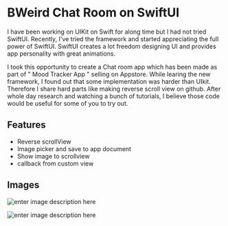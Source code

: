﻿# BWeird Chat Room on SwiftUI


I have been working on UIKit on Swift for along time but I had not tried SwiftUI. Recently, I've tried the framework and started appreciating the full power of SwiftUI. SwiftUI creates a lot freedom designing UI and provides app personality with great animations.

I took this opportunity to create a Chat room app which has been made as part of " Mood Tracker App " selling on Appstore. While learing the new framework, I found out that some implementation was harder than UIkit. Therefore I share hard parts like making reverse scroll view on github. After whole day research and watching a bunch of tutorials, I believe those code would be useful for some of you to try out.

## Features

- Reverse scrollView
- Image picker and save to app document
- Show image to scrollview
- callback from custom view

## Images

![enter image description here](https://scontent.fpnh5-4.fna.fbcdn.net/v/t1.6435-9/178812410_1636618093190747_507467376323914236_n.jpg?_nc_cat=110&ccb=1-3&_nc_sid=730e14&_nc_eui2=AeHANpb-aURl_8pAF_KgqPyY-kiwmUFQx6j6SLCZQVDHqE1cxsZOcDTN1c0izyyoGXNpdzUdS5H-XWsmQeUyH7nQ&_nc_ohc=9bRPhVwPPZQAX_FAqEv&_nc_ht=scontent.fpnh5-4.fna&oh=283e70bb5c1c3e0495e6fe96a9ae2763&oe=60B15556)

![enter image description here](https://scontent.fpnh5-2.fna.fbcdn.net/v/t1.6435-9/180686960_1636618149857408_5275271257542446993_n.jpg?_nc_cat=105&ccb=1-3&_nc_sid=730e14&_nc_eui2=AeG8xTlhM9chkd1dOG6w3q4ASKvsnYVtS99Iq-ydhW1L36TnIdaHn9mH06bQLZUYnZ824yzGaArYRcaUly4H-0er&_nc_ohc=t2Jh0BA29NUAX9AZ64G&_nc_ht=scontent.fpnh5-2.fna&oh=9b2e095a0af629c0c6d9b52c4d06e733&oe=60B12E2F)
